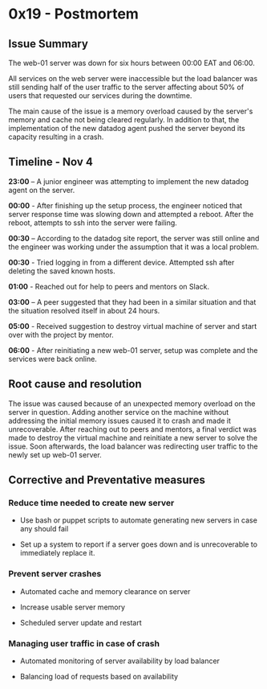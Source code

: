 # 0x19 - Postmortem

## Issue Summary

The web-01 server was down for six hours between 00:00 EAT and 06:00.

All services on the web server were inaccessible but the load balancer was still sending half of the user traffic to the server affecting about 50% of users that requested our services during the downtime.

The main cause of the issue is a memory overload caused by the server's memory and cache not being cleared regularly. In addition to that, the implementation of the new datadog agent pushed the server beyond its capacity resulting in a crash.

## Timeline - Nov 4

**23:00** – A junior engineer was attempting to implement the new datadog agent on the server.

**00:00** - After finishing up the setup process, the engineer noticed that server response time was slowing down and attempted a reboot. After the reboot, attempts to ssh into the server were failing.

**00:30** – According to the datadog site report, the server was still online and the engineer was working under the assumption that it was a local problem. 

**00:30** - Tried logging in from a different device. Attempted ssh after deleting the saved known hosts.

**01:00** - Reached out for help to peers and mentors on Slack.

**03:00** – A peer suggested that they had been in a similar situation and that the situation resolved itself in about 24 hours.

**05:00** - Received suggestion to destroy virtual machine of server and start over with the project by mentor.

**06:00** - After reinitiating a new web-01 server, setup was complete and the services were back online.

## Root cause and resolution

The issue was caused because of an unexpected memory overload on the server in question. Adding another service on the machine without addressing the initial memory issues caused it to crash and made it unrecoverable. After reaching out to peers and mentors, a final verdict was made to destroy the virtual machine and reinitiate a new server to solve the issue. Soon afterwards, the load balancer was redirecting user traffic to the newly set up web-01 server.

## Corrective and Preventative measures

### Reduce time needed to create new server

 * Use bash or puppet scripts to automate generating new servers in case any should fail

 * Set up a system to report if a server goes down and is unrecoverable to immediately replace it.

### Prevent server crashes

 * Automated cache and memory clearance on server

 * Increase usable server memory

 * Scheduled server update and restart

### Managing user traffic in case of crash

 * Automated monitoring of server availability by load balancer

 * Balancing load of requests based on availability
